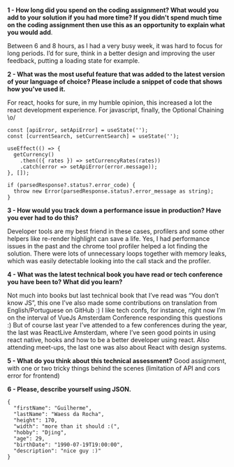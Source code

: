 
**1 - How long did you spend on the coding assignment? What would you add to your solution if you had more time? If you didn't spend much time on the coding assignment then use this as an opportunity to explain what you would add**.

Between 6 and 8 hours, as I had a very busy week, it was hard to focus for long periods. 
I’d for sure, think in a better design and improving the user feedback, putting a loading state for example.

**2 - What was the most useful feature that was added to the latest version of your language of choice? Please include a snippet of code that shows how you've used it.**

For react, hooks for sure, in my humble opinion, this increased a lot the react development experience.
For javascript, finally, the Optional Chaining \o/

```
const [apiError, setApiError] = useState('');
const [currentSearch, setCurrentSearch] = useState('');

useEffect(() => {
  getCurrency()
    .then(({ rates }) => setCurrencyRates(rates))
    .catch(error => setApiError(error.message));
}, []);
```

```
if (parsedResponse?.status?.error_code) {
  throw new Error(parsedResponse.status?.error_message as string);
}
```

**3 - How would you track down a performance issue in production? Have you ever had to do this?**

Developer tools are my best friend in these cases, profilers and some other helpers like re-render highlight can save a life. 
Yes, I had performance issues in the past and the chrome tool profiler helped a lot finding the solution.  There were lots of unnecessary loops together with memory leaks, which was easily detectable looking into the call stack and the profiler.

**4 - What was the latest technical book you have read or tech conference you have been to? What did you
learn?**

Not much into books but last technical book that I’ve read was “You don’t know JS”, this one I’ve also made some contributions on translation from English/Portuguese on GitHub :)
I like tech confs, for instance, right now I’m on the interval of VueJs Amsterdam Conference responding this questions :)
But of course last year I’ve attended to a few conferences during the year, the last was ReactLive Amsterdam, where I’ve seen good points in using react native, hooks and how to be a better developer using react.
Also attending meet-ups, the last one was also about React with design systems.

**5 - What do you think about this technical assessment?**
Good assignment, with one or two tricky things behind the scenes (limitation of API and cors error for frontend)

**6 - Please, describe yourself using JSON.**
```
{
  "firstName": "Guilherme",
  "lastName": "Waess da Rocha",
  "height": 170,
  "width": "more than it should :(",
  "hobby": "Djing",
  "age": 29,
  "birthDate": "1990-07-19T19:00:00",
  "description": "nice guy :)"
}
```

